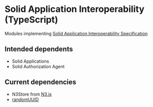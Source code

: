 # Solid Application Interoperability (TypeScript)

Modules implementing [Solid Application Interoperability Specification](https://solid.github.io/data-interoperability-panel/specification/)

## Intended dependents

* Solid Applications
* Solid Authorization Agent

## Current dependencies

* N3Store from [N3.js](https://github.com/rdfjs/N3.js)
* [randomUUID](https://github.com/uuidjs/randomUUID)
